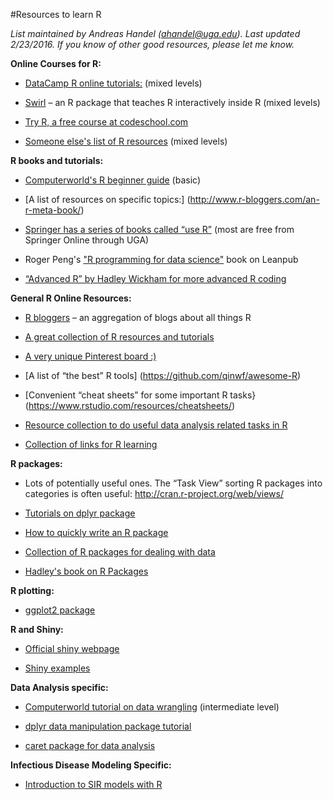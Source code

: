
#Resources to learn R

*List maintained by Andreas Handel (ahandel@uga.edu). Last updated 2/23/2016.*
*If you know of other good resources, please let me know.*

**Online Courses for R:**

-   [DataCamp R online tutorials:](https://www.datacamp.com/)
    (mixed levels)

-   [Swirl](http://swirlstats.com/) – an R package that teaches R interactively inside R
    (mixed levels)

-   [Try R, a free course at codeschool.com](https://www.codeschool.com/courses/try-r)

-   [Someone else's list of R resources](http://www.r-bloggers.com/moocs-and-courses-to-learn-r/)
    (mixed levels)

**R books and tutorials:**

-   [Computerworld's R beginner guide](http://www.computerworld.com/s/article/9239625/Beginner\_s\_guide\_to\_R\_Introduction) (basic)

-   [A list of resources on specific topics:] (http://www.r-bloggers.com/an-r-meta-book/)

-   [Springer has a series of books called “use R”](http://www.springer.com/series/6991) 
	(most are free from Springer Online through UGA)

- 	Roger Peng's ["R programming for data science"](https://leanpub.com/rprogramming) book on Leanpub	
	
-   [“Advanced R” by Hadley Wickham for more advanced R coding](http://adv-r.had.co.nz/)

**General R Online Resources:**

-   [R bloggers](r-bloggers.com) – an aggregation of blogs about all things R

-   [A great collection of R resources and tutorials](http://www.ats.ucla.edu/stat/r/)

-   [A very unique Pinterest board :) ](http://www.pinterest.com/zellner/fun-projects-for-r/)

-   [A list of “the best” R tools] (https://github.com/qinwf/awesome-R)

-   [Convenient “cheat sheets” for some important R tasks}(https://www.rstudio.com/resources/cheatsheets/)

-   [Resource collection to do useful data analysis related tasks in R](http://rddj.info/)

-   [Collection of links for R learning](http://blog.revolutionanalytics.com/2015/10/learning-r-oct-2015.html)

**R packages:**

-   Lots of potentially useful ones. The “Task View” sorting R packages
    into categories is often useful:
    <http://cran.r-project.org/web/views/>

-   [Tutorials on dplyr package](http://rpubs.com/justmarkham/)

-   [How to quickly write an R package](http://hilaryparker.com/2014/04/29/writing-an-r-package-from-scratch/)

-   [Collection of R packages for dealing with data](http://www.computerworld.com/article/2921176/business-intelligence/great-r-packages-for-data-import-wrangling-visualization.html)

-   [Hadley's book on R Packages](http://r-pkgs.had.co.nz/)

**R plotting:**

-   [ggplot2 package](http://ggplot2.org/)

**R and Shiny:**

-   [Official shiny webpage](http://shiny.rstudio.com/)

-   [Shiny examples](http://www.showmeshiny.com/)


**Data Analysis specific:**

-   [Computerworld tutorial on data wrangling](http://www.computerworld.com/s/article/9243391/4\_data\_wrangling\_tasks\_in\_R\_for\_advanced\_beginners)
    (intermediate level)

-   [dplyr data manipulation package tutorial](http://www.r-bloggers.com/hands-on-dplyr-tutorial-for-faster-data-manipulation-in-r/)

-   [caret package for data analysis](http://topepo.github.io/caret/index.html)

**Infectious Disease Modeling Specific:**

-   [Introduction to SIR models with R](http://sherrytowers.com/2012/12/11/simple-epidemic-modelling-with-an-sir-model/)
